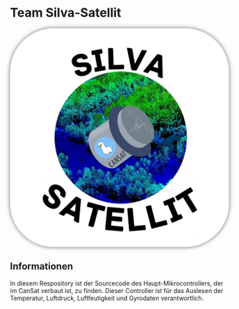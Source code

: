 # Team Silva-Satellit

<img src="./docs/images/logo.jpeg" alt="Logo" style="border-radius:20%; box-shadow:0 0 10px 1px grey">

## Informationen

In diesem Respository ist der Sourcecode des Haupt-Mikrocontrollers, der im CanSat verbaut ist, zu finden. Dieser Controller ist für das Auslesen der Temperatur, Luftdruck, Luftfeutigkeit und Gyrodaten verantwortlich.
